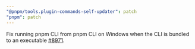 ```yaml
---
"@pnpm/tools.plugin-commands-self-updater": patch
"pnpm": patch
---
```


Fix running pnpm CLI from pnpm CLI on Windows when the CLI is bundled to an executable [#8971](https://github.com/pnpm/pnpm/issues/8971).
